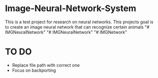# Image-Neural-Network-System
This is a test project for research on neural networks. This projects goal is to create an image neural network that can recognize certain animals
"# IMGNeuralNetwork" 
"# IMGNeuralNetwork" 
"# IMGNetwork" 
# TO DO
 - Replace file path with correct one 
 - Focus on backporting

